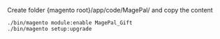 Create folder {magento root}/app/code/MagePal/ and copy the content

```
./bin/magento module:enable MagePal_Gift
./bin/magento setup:upgrade
```
